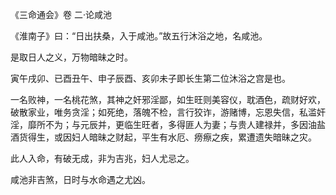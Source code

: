 《三命通会》卷 二·论咸池

《淮南子》曰：“日出扶桑，入于咸池。”故五行沐浴之地，名咸池。

是取日人之义，万物暗昧之时。

寅午戌卯、已酉丑午、申子辰酉、亥卯未子即长生第二位沐浴之宫是也。

一名败神，一名桃花煞，其神之奸邪淫鄙，如生旺则美容仪，耽酒色，疏财好欢，破散家业，唯务贪淫；如死绝，落魄不检，言行狡诈，游赌博，忘恩失信，私滥奸淫，靡所不为；与元辰并，更临生旺者，多得匪人为妻；与贵人建禄并，多因油盐酒货得生，或因妇人暗昧之财起，平生有水厄、痨瘵之疾，累遭遗失暗昧之灾。

此人入命，有破无成，非为吉兆，妇人尤忌之。

咸池非吉煞，日时与水命遇之尤凶。

